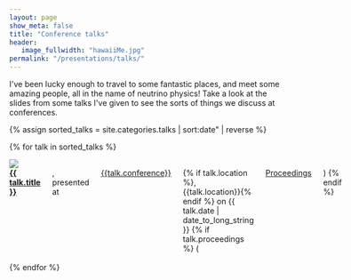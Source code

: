 ```yaml
---
layout: page
show_meta: false
title: "Conference talks"
header:
   image_fullwidth: "hawaiiMe.jpg"
permalink: "/presentations/talks/"
---
```

I've been lucky enough to travel to some fantastic places, and meet some amazing people, all in the name of neutrino physics! Take a look at the slides from some talks I've given to see the sorts of things we discuss at conferences.

{% assign sorted_talks = site.categories.talks | sort:date" | reverse %}

{% for talk in sorted_talks %}
<div class="row" markdown="1">
<div class="small-4 columns"><img src="{{talk.image}}"></div>
<div class="small-8 columns">
<a href="{{ talk.slides }}" target="_blank"> <strong>{{ talk.title }}</strong></a>, presented  at <a href="{{talk.url}}" target="_blank">{{talk.conference}}</a>{% if talk.location %}, {{talk.location}}{% endif %} on {{ talk.date | date_to_long_string }}
{% if talk.proceedings %}  (<a href="{{talk.proceedings}}" target="_blank">Proceedings</a>) {% endif %}
</div>
</div>
<br/>
{% endfor %}


